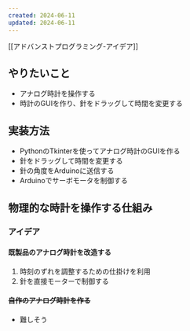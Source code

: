 ```yaml
---
created: 2024-06-11 
updated: 2024-06-11 
---
```

[[アドバンストプログラミング-アイデア]]
## やりたいこと
- アナログ時計を操作する
- 時計のGUIを作り、針をドラッグして時間を変更する

## 実装方法
- PythonのTkinterを使ってアナログ時計のGUIを作る
- 針をドラッグして時間を変更する
- 針の角度をArduinoに送信する
- Arduinoでサーボモータを制御する

## 物理的な時計を操作する仕組み
### アイデア
#### 既製品のアナログ時計を改造する
1. 時刻のずれを調整するための仕掛けを利用
2. 針を直接モーターで制御する

#### ~~自作のアナログ時計を作る~~
- 難しそう
